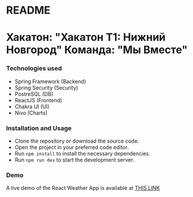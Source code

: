 # README
Хакатон: "Хакатон Т1: Нижний Новгород"
Команда: "Мы Вместе"
========
### Technologies used
* Spring Framework (Backend)
* Spring Security (Security)
* PostreSQL (DB)
* ReactJS (Frontend)
* Chakra UI (UI)
* Nivo (Charts)
### Installation and Usage
* Clone the repository or download the source code.
* Open the project in your preferred code editor.
* Run ```npm install``` to install the necessary dependencies.
* Run ```npm run dev``` to start the development server.

### Demo
A live demo of the React Weather App is available at [THIS LINK](https://disk.yandex.ru/d/4Rwy5Ec-dDarNA)

